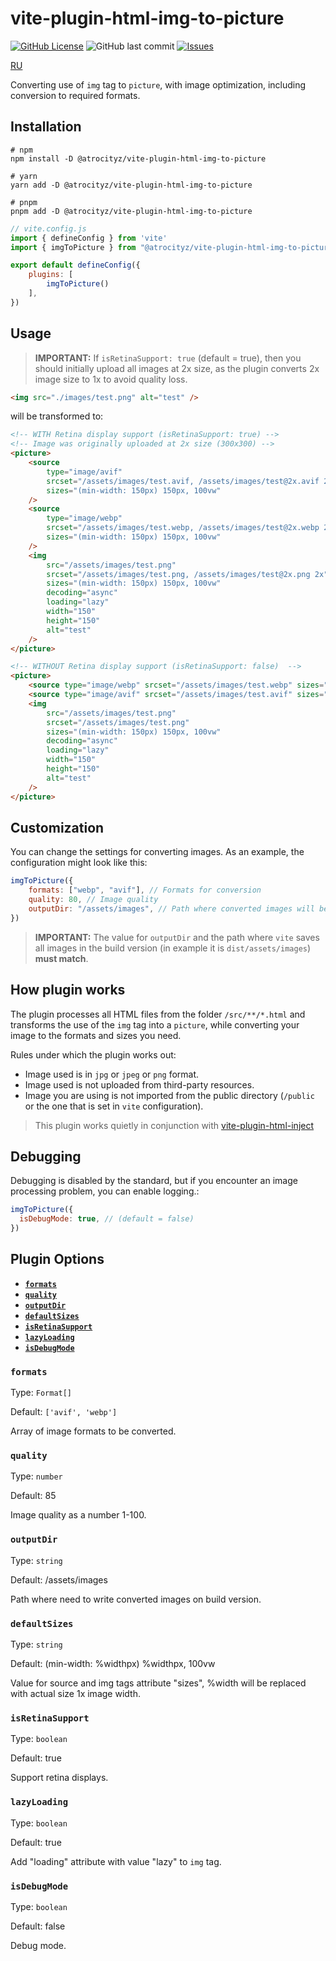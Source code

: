 # vite-plugin-html-img-to-picture

[![GitHub License](https://img.shields.io/github/license/atrocityz/vite-plugin-html-img-to-picture?style=for-the-badge)](https://github.com/atrocityz/vite-plugin-html-img-to-picture/blob/main/LICENSE)
![GitHub last commit](https://img.shields.io/github/last-commit/atrocityz/vite-plugin-html-img-to-picture?style=for-the-badge)
[![Issues](https://img.shields.io/github/issues/atrocityz/vite-plugin-html-img-to-picture?style=for-the-badge)](https://github.com/atrocityz/vite-plugin-html-img-to-picture/issues)

[RU](./README_ru.md)

Converting use of `img` tag to `picture`, with image optimization, including conversion to required formats.

## Installation
```console
# npm
npm install -D @atrocityz/vite-plugin-html-img-to-picture

# yarn
yarn add -D @atrocityz/vite-plugin-html-img-to-picture

# pnpm
pnpm add -D @atrocityz/vite-plugin-html-img-to-picture
```

```js
// vite.config.js
import { defineConfig } from 'vite'
import { imgToPicture } from "@atrocityz/vite-plugin-html-img-to-picture"

export default defineConfig({
    plugins: [
        imgToPicture()
    ],
})
```

## Usage

> **IMPORTANT:** If `isRetinaSupport: true` (default = true), then you should initially upload all images at 2x size, as the plugin converts 2x image size to 1x to avoid quality loss.

```html
<img src="./images/test.png" alt="test" />
```

will be transformed to:

```html
<!-- WITH Retina display support (isRetinaSupport: true) -->
<!-- Image was originally uploaded at 2x size (300x300) -->
<picture>
    <source
        type="image/avif"
        srcset="/assets/images/test.avif, /assets/images/test@2x.avif 2x"
        sizes="(min-width: 150px) 150px, 100vw"
    />
    <source
        type="image/webp"
        srcset="/assets/images/test.webp, /assets/images/test@2x.webp 2x"
        sizes="(min-width: 150px) 150px, 100vw"
    />
    <img
        src="/assets/images/test.png"
        srcset="/assets/images/test.png, /assets/images/test@2x.png 2x"
        sizes="(min-width: 150px) 150px, 100vw"
        decoding="async"
        loading="lazy"
        width="150"
        height="150"
        alt="test"
    />
</picture>
```

```html
<!-- WITHOUT Retina display support (isRetinaSupport: false)  -->
<picture>
    <source type="image/webp" srcset="/assets/images/test.webp" sizes="(min-width: 150px) 150px, 100vw" />
    <source type="image/avif" srcset="/assets/images/test.avif" sizes="(min-width: 150px) 150px, 100vw" />
    <img
        src="/assets/images/test.png"
        srcset="/assets/images/test.png"
        sizes="(min-width: 150px) 150px, 100vw"
        decoding="async"
        loading="lazy"
        width="150"
        height="150"
        alt="test"
    />
</picture>
```

## Customization

You can change the settings for converting images.
As an example, the configuration might look like this:

```js
imgToPicture({
    formats: ["webp", "avif"], // Formats for conversion
    quality: 80, // Image quality
    outputDir: "/assets/images", // Path where converted images will be placed in build version
})
```

> **IMPORTANT:** The value for `outputDir` and the path where `vite` saves all images in the build version (in example it is `dist/assets/images`) **must match**.

## How plugin works
The plugin processes all HTML files from the folder `/src/**/*.html` and transforms the use of the `img` tag into a `picture`, while converting your image to the formats and sizes you need.

Rules under which the plugin works out:
- Image used is in `jpg` or `jpeg` or `png` format.
- Image used is not uploaded from third-party resources.
- Image you are using is not imported from the public directory (`/public` or the one that is set in `vite` configuration).

> This plugin works quietly in conjunction with [vite-plugin-html-inject](https://www.npmjs.com/package/vite-plugin-html-inject)

## Debugging

Debugging is disabled by the standard, but if you encounter an image processing problem, you can enable logging.:

```js
imgToPicture({
  isDebugMode: true, // (default = false)
})
```

## Plugin Options

- **[`formats`](#formats)**
- **[`quality`](#quality)**
- **[`outputDir`](#outputdir)**
- **[`defaultSizes`](#defaultsizes)**
- **[`isRetinaSupport`](#isretinasupport)**
- **[`lazyLoading`](#lazyloading)**
- **[`isDebugMode`](#isdebugmode)**

### `formats`

Type: `Format[]`

Default: `['avif', 'webp']`

Array of image formats to be converted.

### `quality`

Type: `number`

Default: 85

Image quality as a number 1-100.

### `outputDir`

Type: `string`

Default: /assets/images

Path where need to write converted images on build version.

### `defaultSizes`

Type: `string`

Default: (min-width: %widthpx) %widthpx, 100vw

Value for source and img tags attribute "sizes", %width will be replaced with actual size 1x image width.

### `isRetinaSupport`

Type: `boolean`

Default: true

Support retina displays.

### `lazyLoading`

Type: `boolean`

Default: true

Add "loading" attribute with value "lazy" to `img` tag.


### `isDebugMode`

Type: `boolean`

Default: false

Debug mode.